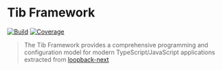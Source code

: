 # Tib Framework

[![Build](https://gitr.net/tibjs/framework/badges/master/pipeline.svg)](https://gitr.net/tibjs/framework)
[![Coverage](https://gitr.net/tibjs/framework/badges/master/coverage.svg)](https://gitr.net/tibjs/framework)

> The Tib Framework provides a comprehensive programming and configuration model
> for modern TypeScript/JavaScript applications extracted from
> [loopback-next](https://github.com/strongloop/loopback-next)
